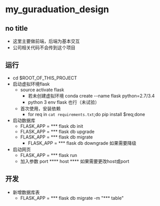 # my_guraduation_design
## no title
- 这里主要做前端，后端为基本交互
- 公司相关代码不会传到这个项目

## 运行
- cd $ROOT_OF_THIS_PROJECT
- 启动虚拟环境flask
    - source activate flask
        - 若未创建虚拟环境 conda create --name flask python=2.7/3.4
        - python 3 env flask 也行（未试验）
    - 首次使用，安装依赖
        - for req in `cat requirements.txt`;do pip install $req;done
- 启动数据库
    - FLASK_APP = *** flask db init
    - FLASK_APP = *** flask db upgrade
    - FLASK_APP = *** flask db migrate
        - FLASK_APP = *** flask db downgrade 如果需要降级
- 启动网页
    - FLASK_APP = *** flask run
    - 加入参数 port **** host **** 如果需要更改host或port

## 开发
- 新增数据库表
    - FLASK_APP = *** flask db migrate -m "*** table"
